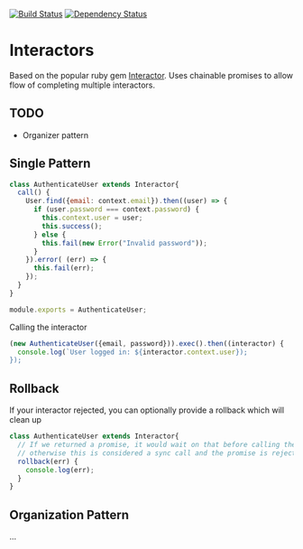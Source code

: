 [![Build Status](https://travis-ci.org/interlock/promise-interactor.svg?branch=master)](https://travis-ci.org/interlock/promise-interactor)
[![Dependency Status](https://david-dm.org/interlock/promise-interactor.svg)](https://david-dm.org/interlock/promise-interactor.svg)

# Interactors

Based on the popular ruby gem [Interactor](https://github.com/collectiveidea/interactor). Uses chainable promises to allow
flow of completing multiple interactors.


## TODO

- Organizer pattern

## Single Pattern

```js
class AuthenticateUser extends Interactor{
  call() {
    User.find({email: context.email}).then((user) => {
      if (user.password === context.password) {
        this.context.user = user;
        this.success();
      } else {
        this.fail(new Error("Invalid password"));
      }
    }).error( (err) => {
      this.fail(err);
    });
  }
}

module.exports = AuthenticateUser;
```

Calling the interactor

```js
(new AuthenticateUser({email, password})).exec().then((interactor) {
  console.log(`User logged in: ${interactor.context.user});
});

```

## Rollback

If your interactor rejected, you can optionally provide a rollback which will clean up

```js
class AuthenticateUser extends Interactor{
  // If we returned a promise, it would wait on that before calling the reject
  // otherwise this is considered a sync call and the promise is rejected immediately after
  rollback(err) {
    console.log(err);
  }
}
```

## Organization Pattern

...
